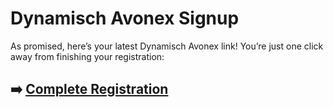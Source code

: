 # Dynamisch Avonex Signup

As promised, here’s your latest Dynamisch Avonex link! You’re just one click away from finishing your registration:

## ➡️ [Complete Registration](https://tinyurl.com/ynd7dkt7)